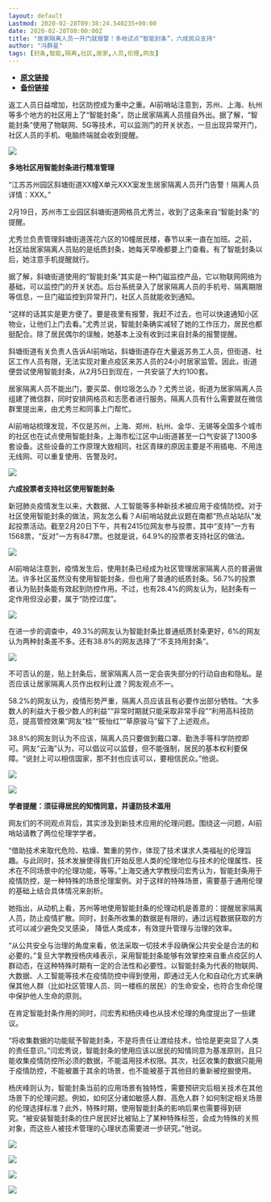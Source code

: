 ```yaml
---
layout: default
Lastmod: 2020-02-28T09:38:24.540235+00:00
date: 2020-02-20T00:00:00Z
title: "居家隔离人员一开门就报警！多地试点“智能封条”，六成民众支持"
author: "冯群星"
tags: [封条,智能,隔离,社区,居家,人员,伦理,网友]
---
```


* [**原文链接**](http://mp.weixin.qq.com/s?__biz=MzU4Njg3MjIwMA==&amp;mid=2247484349&amp;idx=1&amp;sn=37157c6fbb4cf563714f12ccfd55b01a&amp;chksm=fdf5e75aca826e4c954660bf6aca5ba24bc06d8421f1a84f8ba73fd726ee735f62fa220fec72#rd)
* [**备份链接**](http://archive.ph/YTNma)


返工人员日益增加，社区防控成为重中之重。AI前哨站注意到，苏州、上海、杭州等多个地方的社区用上了“智能封条”，防止居家隔离人员擅自外出。据了解，“智能封条”使用了物联网、5G等技术，可以监测门的开关状态，一旦出现异常开门，社区人员的手机、电脑终端就会收到提醒。

![](/images/post/7b7736319aa77a94473657f5df503e29.jpg)

**多地社区用智能封条进行精准管理**

“江苏苏州园区斜塘街道XX幢X单元XXX室发生居家隔离人员开门告警！隔离人员详情：XXX。”  

2月19日，苏州市工业园区斜塘街道网格员尤秀兰，收到了这条来自“智能封条”的提醒。  

尤秀兰负责管理斜塘街道莲花六区的10幢居民楼，春节以来一直在加班。之前，社区给居家隔离人员贴的是纸质封条，她每天早晚都要上门查看。有了智能封条以后，她注意手机提醒就行。  

据了解，斜塘街道使用的“智能封条”其实是一种门磁监控产品，它以物联网网络为基础，可以监控门的开关状态。后台系统录入了居家隔离人员的手机号、隔离期限等信息，一旦门磁监控到异常开门，社区人员就能收到通知。  

“这样的话其实是更方便了。要是夜里有报警，我赶不过去，也可以快速通知小区物业，让他们上门去看。”尤秀兰说，智能封条确实减轻了她的工作压力，居民也都挺配合。除了居民偶尔的误触，她基本上没有收到过来自封条的报警提醒。  

斜塘街道有关负责人告诉AI前哨站，斜塘街道存在大量返苏务工人员，但街道、社区工作人员有限，无法实现对重点疫区来苏人员的24小时居家监管。因此，街道便尝试使用智能封条，从2月5日到现在，一共安装了大约100套。  

居家隔离人员不能出门，要买菜、倒垃圾怎么办？尤秀兰说，街道为居家隔离人员组建了微信群，同时安排网格员和志愿者进行服务。隔离人员有什么需要就在微信群里提出来，由尤秀兰和同事上门帮忙。  

AI前哨站梳理发现，不仅是苏州，上海、郑州、杭州、金华、无锡等全国多个城市的社区也在试点使用智能封条，上海市松江区中山街道甚至一口气安装了1300多套设备。这些设备的工作原理大致相同，社区青睐的原因主要是不用插电、不用连无线网、可以重复使用、告警及时。

![](/images/post/7b7736319aa77a94473657f5df503e29.jpg)

**六成投票者支持社区使用智能封条**

新冠肺炎疫情发生以来，大数据、人工智能等多种新技术被应用于疫情防控。对于社区使用智能封条的做法，网友怎么看？AI前哨站就此议题在南都“热点站站队”发起投票活动。截至2月20日下午，共有2415位网友参与投票，其中“支持”一方有1568票，“反对”一方有847票。也就是说，64.9%的投票者支持社区的做法。  

![](/images/post/b0d71c6a8cc9c82a6da2ba1360e42db2.jpg)

AI前哨站注意到，疫情发生后，使用封条已经成为社区管理居家隔离人员的普遍做法。许多社区虽然没有使用智能封条，但也用了普通的纸质封条。56.7%的投票者认为贴封条能有效起到防控作用。不过，也有28.4%的网友认为，贴封条有一定作用但没必要，属于“防控过度”。

![](/images/post/6a7d4d78e580f9f31c0a8053e8536268.jpg)

在进一步的调查中，49.3%的网友认为智能封条比普通纸质封条更好，6%的网友认为两种封条差不多。还有38.8%的网友选择了“不支持用封条”。  

![](/images/post/ad0fbe32324993ebc6b1bdf6c15c5596.jpg)

不可否认的是，贴上封条后，居家隔离人员一定会丧失部分的行动自由和隐私。是否应该让居家隔离人员作出权利让渡？网友观点不一。  

58.2%的网友认为，疫情形势严重，隔离人员应该且有必要作出部分牺牲。“大多数人的利益大于极少数人的利益”“非常时期就只能采取非常手段”“利用高科技防范，提高管控效果”网友“桂”“筱怡红”“草原骏马”留下了上述观点。  

38.8%的网友则认为不应该，隔离人员只要做到戴口罩、勤洗手等科学防控即可。网友“云海”认为，可以倡议可以监督，但不能强制，居民的基本权利要保障。“说封上可以相信国家，那不封也应该可以，要相信民众。”他说。  

![](/images/post/bbb1660202a601b222a93addb14252d9.jpg)

![](/images/post/7b7736319aa77a94473657f5df503e29.jpg)

**学者提醒：须征得居民的知情同意，并谨防技术滥用**

网友们的不同观点背后，其实涉及到新技术应用的伦理问题。围绕这一问题，AI前哨站请教了两位伦理学学者。  

“借助技术来取代危险、枯燥、繁重的劳作，体现了技术谋求人类福祉的伦理旨趣。与此同时，技术发展使得我们开始反思人类的伦理地位与技术的伦理属性、技术在不同场景中的伦理功能，等等。”上海交通大学教授闫宏秀认为，智能封条用于疫情防控，是一种特殊的场景伦理案例。对于这样的特殊场景，需要基于通用伦理的基础上结合具体情况来剖析。  

她指出，从动机上看，苏州等地使用智能封条的伦理动机是善意的：提醒居家隔离人员，防止疫情扩散。同时，封条所收集的数据是有限的，通过远程数据获取的方式可以减少避免交叉感染， 降低人类成本，有效提升管理与治理的效率。  

“从公共安全与治理的角度来看，依法采取一切技术手段确保公共安全是合法的和必要的。”复旦大学教授杨庆峰表示，采用智能封条能够有效掌控来自重点疫区的人群动态，在这种特殊时期有一定的合法性和必要性。以智能封条为代表的物联网、大数据、人工智能等技术在疫情防控中得到使用，即通过无人化和自动化方式来确保其他人群（比如社区管理人员、同一楼栋的居民）的生命安全，也符合生命伦理中保护他人生命的原则。  

在肯定智能封条作用的同时，闫宏秀和杨庆峰也从技术伦理的角度提出了一些建议。  

“将收集数据的功能赋予智能封条，不是将责任让渡给技术，恰恰是更突显了人类的责任意识。”闫宏秀说，智能封条的使用应该以居民的知情同意为基准原则，且只能收集疫情防控所必须的数据，不能滥用技术权限。其次，社区收集的数据只能用于疫情防控，不能被置于其余的场景，也不能被基于其他目的重新被挖掘使用。  

杨庆峰则认为，智能封条当前的应用场景有独特性，需要预研灾后相关技术在其他场景下的伦理问题。例如，如何区分诸如敏感人群、高危人群？如何制定相关场景的伦理选择标准？此外，特殊时期，使用智能封条的影响后果也需要得到研究。“被安装智能封条的住户居民好比被贴上了某种特殊标签，会成为特殊的关照对象，而这些人被技术管理的心理状态需要进一步研究。”他说。

![](/images/post/7b694406bec4550915052a03e1d824cb.jpg)

![](/images/post/8fc957b73515fee749c71279d823b534.jpg)

![](/images/post/7ea910a3db5da0d56a0811041d536c90.jpg)

![](/images/post/91d96e0010d52cf5eeb270c96725b1de.jpg)

